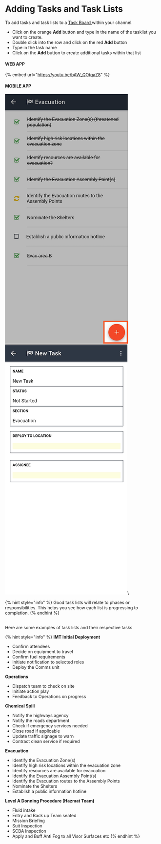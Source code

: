 # Adding Tasks and Task Lists

To add tasks and task lists to a [Task Board ](./)within your channel.

* Click on the orange **Add** button and type in the name of the tasklist you want to create.
* Double click into the row and click on the red **Add** button
* Type in the task name
* Click on the **Add** button to create additional tasks within that list

#### WEB APP 

{% embed url="https://youtu.be/bAW_QOtqaZ8" %}



#### MOBILE APP 

![Image Placeholder](<../../.gitbook/assets/how to add tasks and task lists.png>)![](<../../.gitbook/assets/how to add tasks and task lists 2.png>)\


{% hint style="info" %}
Good task lists will relate to phases or responsibilities. This helps you see how each list is progressing to completion.&#x20;
{% endhint %}

\
Here are some examples of task lists and their respective tasks

{% hint style="info" %}
**IMT Initial Deployment**&#x20;

* Confirm attendees
* Decide on equipment to travel
* Confirm fuel requirements
* Initiate notification to selected roles
* Deploy the Comms unit

**Operations**&#x20;

* Dispatch team to check on site
* Initiate action play
* Feedback to Operations on progress

**Chemical Spill**&#x20;

* Notify the highways agency
* Notify the roads department
* Check if emergency services needed
* Close road if applicable
* Update traffic signage to warn
* Contract clean service if required

**Evacuation**&#x20;

* Identify the Evacuation Zone(s)
* Identify high risk locations within the evacuation zone
* Identify resources are available for evacuation
* Identify the Evacuation Assembly Point(s)
* Identify the Evacuation routes to the Assembly Points
* Nominate the Shelters
* Establish a public information hotline

**Level A Donning Procedure (Hazmat Team)**&#x20;

* Fluid intake
* Entry and Back up Team seated
* Mission Briefing
* Suit Inspection
* SCBA Inspection
* Apply and Buff Anti Fog to all Visor Surfaces etc
{% endhint %}

